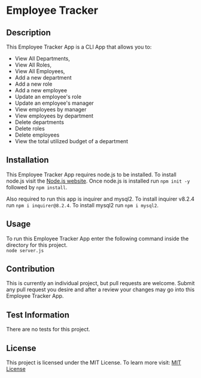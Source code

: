 # Employee Tracker

## Description

This Employee Tracker App is a CLI App that allows you to:

- View All Departments,
- View All Roles,
- View All Employees,
- Add a new department
- Add a new role
- Add a new employee
- Update an employee's role
- Update an employee's manager
- View employees by manager
- View employees by department
- Delete departments
- Delete roles
- Delete employees
- View the total utilized budget of a department

## Installation

This Employee Tracker App requires node.js to be installed. To install node.js visit the [Node.js website](https://nodejs.org/en/download/current).
Once node.js is installed run `npm init -y` followed by `npm install`.

Also required to run this app is inquirer and mysql2. To install inquirer v8.2.4 run `npm i inquirer@8.2.4`. To install mysql2 run `npm i mysql2`.

## Usage

To run this Employee Tracker App enter the following command inside the directory for this project. <br> `node server.js `

## Contribution

This is currently an individual project, but pull requests are welcome. Submit any pull request you desire and after a review your changes may go into this Employee Tracker App.

## Test Information

There are no tests for this project.

## License

This project is licensed under the MIT License. To learn more visit:
[MIT License](https://mit-license.org/)
